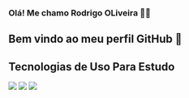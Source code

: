 ### Olá! Me chamo Rodrigo OLiveira ✌🏻
## Bem vindo ao meu perfil GitHub 👋

## Tecnologias de Uso Para Estudo
<div>
  <img src="https://img.shields.io/badge/HTML-239120?style=for-the-badge&logo=html5&logoColor=white">
  <img src="https://img.shields.io/badge/CSS-239120?&style=for-the-badge&logo=css3&logoColor=white">
  <img src="https://img.shields.io/badge/JavaScript-F7DF1E?style=for-the-badge&logo=javascript&logoColor=black">
    <i class="devicon-azuresqldatabase-plain colorido "></i>        
</div>
